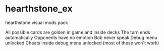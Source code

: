 # hearthstone_ex

hearthstone visual mods pack

All possible cards are golden in game and inside decks
The turn ends automatically 
Opponents have no emotion
Bob never speak
Debug menu unlocked
Cheats inside debug menu unlocked (most of these won't work)
